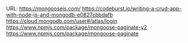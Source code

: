 URL: https://mongoosejs.com/
     https://codeburst.io/writing-a-crud-app-with-node-js-and-mongodb-e0827cbbdafb
     https://cloud.mongodb.com/user#/atlas/login
     https://www.npmjs.com/package/mongoose-paginate-v2
     https://www.npmjs.com/package/mongoose-paginate